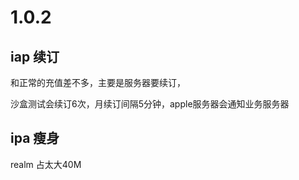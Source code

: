 # 1.0.2

## iap 续订

和正常的充值差不多，主要是服务器要续订，

沙盒测试会续订6次，月续订间隔5分钟，apple服务器会通知业务服务器

## ipa 瘦身

realm 占太大40M